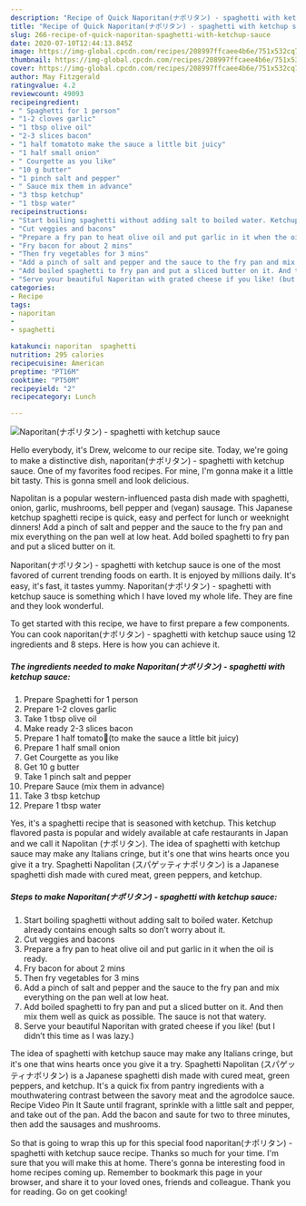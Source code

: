 ```yaml
---
description: "Recipe of Quick Naporitan(ナポリタン) - spaghetti with ketchup sauce"
title: "Recipe of Quick Naporitan(ナポリタン) - spaghetti with ketchup sauce"
slug: 266-recipe-of-quick-naporitan-spaghetti-with-ketchup-sauce
date: 2020-07-10T12:44:13.845Z
image: https://img-global.cpcdn.com/recipes/208997ffcaee4b6e/751x532cq70/naporitanナポリタン-spaghetti-with-ketchup-sauce-recipe-main-photo.jpg
thumbnail: https://img-global.cpcdn.com/recipes/208997ffcaee4b6e/751x532cq70/naporitanナポリタン-spaghetti-with-ketchup-sauce-recipe-main-photo.jpg
cover: https://img-global.cpcdn.com/recipes/208997ffcaee4b6e/751x532cq70/naporitanナポリタン-spaghetti-with-ketchup-sauce-recipe-main-photo.jpg
author: May Fitzgerald
ratingvalue: 4.2
reviewcount: 49093
recipeingredient:
- " Spaghetti for 1 person"
- "1-2 cloves garlic"
- "1 tbsp olive oil"
- "2-3 slices bacon"
- "1 half tomatoto make the sauce a little bit juicy"
- "1 half small onion"
- " Courgette as you like"
- "10 g butter"
- "1 pinch salt and pepper"
- " Sauce mix them in advance"
- "3 tbsp ketchup"
- "1 tbsp water"
recipeinstructions:
- "Start boiling spaghetti without adding salt to boiled water. Ketchup already contains enough salts so don’t worry about it."
- "Cut veggies and bacons"
- "Prepare a fry pan to heat olive oil and put garlic in it when the oil is ready."
- "Fry bacon for about 2 mins"
- "Then fry vegetables for 3 mins"
- "Add a pinch of salt and pepper and the sauce to the fry pan and mix everything on the pan well at low heat."
- "Add boiled spaghetti to fry pan and put a sliced butter on it. And then mix them well as quick as possible. The sauce is not that watery."
- "Serve your beautiful Naporitan with grated cheese if you like! (but I didn’t this time as I was lazy.)"
categories:
- Recipe
tags:
- naporitan
- 
- spaghetti

katakunci: naporitan  spaghetti 
nutrition: 295 calories
recipecuisine: American
preptime: "PT16M"
cooktime: "PT50M"
recipeyield: "2"
recipecategory: Lunch

---
```



![Naporitan(ナポリタン) - spaghetti with ketchup sauce](https://img-global.cpcdn.com/recipes/208997ffcaee4b6e/751x532cq70/naporitanナポリタン-spaghetti-with-ketchup-sauce-recipe-main-photo.jpg)

Hello everybody, it's Drew, welcome to our recipe site. Today, we're going to make a distinctive dish, naporitan(ナポリタン) - spaghetti with ketchup sauce. One of my favorites food recipes. For mine, I'm gonna make it a little bit tasty. This is gonna smell and look delicious.

Napolitan is a popular western-influenced pasta dish made with spaghetti, onion, garlic, mushrooms, bell pepper and (vegan) sausage. This Japanese ketchup spaghetti recipe is quick, easy and perfect for lunch or weeknight dinners! Add a pinch of salt and pepper and the sauce to the fry pan and mix everything on the pan well at low heat. Add boiled spaghetti to fry pan and put a sliced butter on it.

Naporitan(ナポリタン) - spaghetti with ketchup sauce is one of the most favored of current trending foods on earth. It is enjoyed by millions daily. It's easy, it's fast, it tastes yummy. Naporitan(ナポリタン) - spaghetti with ketchup sauce is something which I have loved my whole life. They are fine and they look wonderful.


To get started with this recipe, we have to first prepare a few components. You can cook naporitan(ナポリタン) - spaghetti with ketchup sauce using 12 ingredients and 8 steps. Here is how you can achieve it.

<!--inarticleads1-->

##### The ingredients needed to make Naporitan(ナポリタン) - spaghetti with ketchup sauce:

1. Prepare  Spaghetti for 1 person
1. Prepare 1-2 cloves garlic
1. Take 1 tbsp olive oil
1. Make ready 2-3 slices bacon
1. Prepare 1 half tomato🍅(to make the sauce a little bit juicy)
1. Prepare 1 half small onion
1. Get  Courgette as you like
1. Get 10 g butter
1. Take 1 pinch salt and pepper
1. Prepare  Sauce (mix them in advance)
1. Take 3 tbsp ketchup
1. Prepare 1 tbsp water


Yes, it&#39;s a spaghetti recipe that is seasoned with ketchup. This ketchup flavored pasta is popular and widely available at cafe restaurants in Japan and we call it Napolitan (ナポリタン). The idea of spaghetti with ketchup sauce may make any Italians cringe, but it&#39;s one that wins hearts once you give it a try. Spaghetti Napolitan (スパゲッティナポリタン) is a Japanese spaghetti dish made with cured meat, green peppers, and ketchup. 

<!--inarticleads2-->

##### Steps to make Naporitan(ナポリタン) - spaghetti with ketchup sauce:

1. Start boiling spaghetti without adding salt to boiled water. Ketchup already contains enough salts so don’t worry about it.
1. Cut veggies and bacons
1. Prepare a fry pan to heat olive oil and put garlic in it when the oil is ready.
1. Fry bacon for about 2 mins
1. Then fry vegetables for 3 mins
1. Add a pinch of salt and pepper and the sauce to the fry pan and mix everything on the pan well at low heat.
1. Add boiled spaghetti to fry pan and put a sliced butter on it. And then mix them well as quick as possible. The sauce is not that watery.
1. Serve your beautiful Naporitan with grated cheese if you like! (but I didn’t this time as I was lazy.)


The idea of spaghetti with ketchup sauce may make any Italians cringe, but it&#39;s one that wins hearts once you give it a try. Spaghetti Napolitan (スパゲッティナポリタン) is a Japanese spaghetti dish made with cured meat, green peppers, and ketchup. It&#39;s a quick fix from pantry ingredients with a mouthwatering contrast between the savory meat and the agrodolce sauce. Recipe Video Pin It Saute until fragrant, sprinkle with a little salt and pepper, and take out of the pan. Add the bacon and saute for two to three minutes, then add the sausages and mushrooms. 

So that is going to wrap this up for this special food naporitan(ナポリタン) - spaghetti with ketchup sauce recipe. Thanks so much for your time. I'm sure that you will make this at home. There's gonna be interesting food in home recipes coming up. Remember to bookmark this page in your browser, and share it to your loved ones, friends and colleague. Thank you for reading. Go on get cooking!
